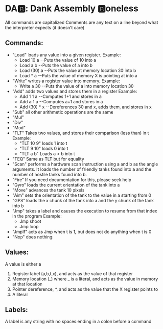 # DA🅱️: Dank Assembly 🅱️oneless
All commands are capitalized
Comments are any text on a line beyond what the interpreter expects (it doesn't care)

## Commands:
* "Load" loads any value into a given register.
  Example:
  * Load 10 a --Puts the value of 10 into a
  * Load a b  --Puts the value of a into b
  * Load (30) a --Puts the value at memory location 30 into b
  * Load * a --Puts the value of memory X is pointing at into a
* "Write" writes a register value into memory.
  Example:
  * Write a 30 --Puts the value of a into memory location 30
* "Add" adds two values and stores them in a register
  Example:
  * Add 1 1 a --Computes 1+1 and stores in a
  * Add a 1 a --Computes a+1 and stores in a
  * Add (30) * x --Dereferences 30 and x, adds them, and stores in x
* "Sub" all other arithmetic operations are the same
* "Mul"
* "Div"
* "Mod"
* "TLT" Takes two values, and stores their comparison (less than) in t
  Example:
  * "TLT 10 9" loads 1 into t
  * "TLT 9 10" loads 0 into t
  * "TLT a b" Loads a < b into t
* "TEQ" Same as TLT but for equality
* "Scan" performs a hardware scan instruction using a and b as the angle
         arguments. It loads the number of friendly tanks found into a
          and the number of hostile tanks found into b.
* "Fire" If you need documentation for this, please seek help
* "Gyro" loads the current orientation of the tank into a
* "Move" advances the tank 10 pixels
* "Aim" sets the orientation of the tank to the value in a starting from 0
* "GPS" loads the x chunk of the tank into a and the y chunk of the tank into b
* "Jmp" takes a label and causes the execution to resume from that index in the program
  Example:
   * Jmp shoot
   * Jmp loop
* "JmpIf" acts as Jmp when t is 1, but does not do anything when t is 0
* "Nop" does nothing

## Values:
A value is either a
1. Register label (a,b,t,x), and acts as the value of that register
2. Memory location (\_) where \_ is a literal, and acts as the value in memory at that location
3. Pointer dereference, \*, and acts as the value that the X register points to
4. A literal

## Labels:
A label is any string with no spaces ending in a colon before a command
